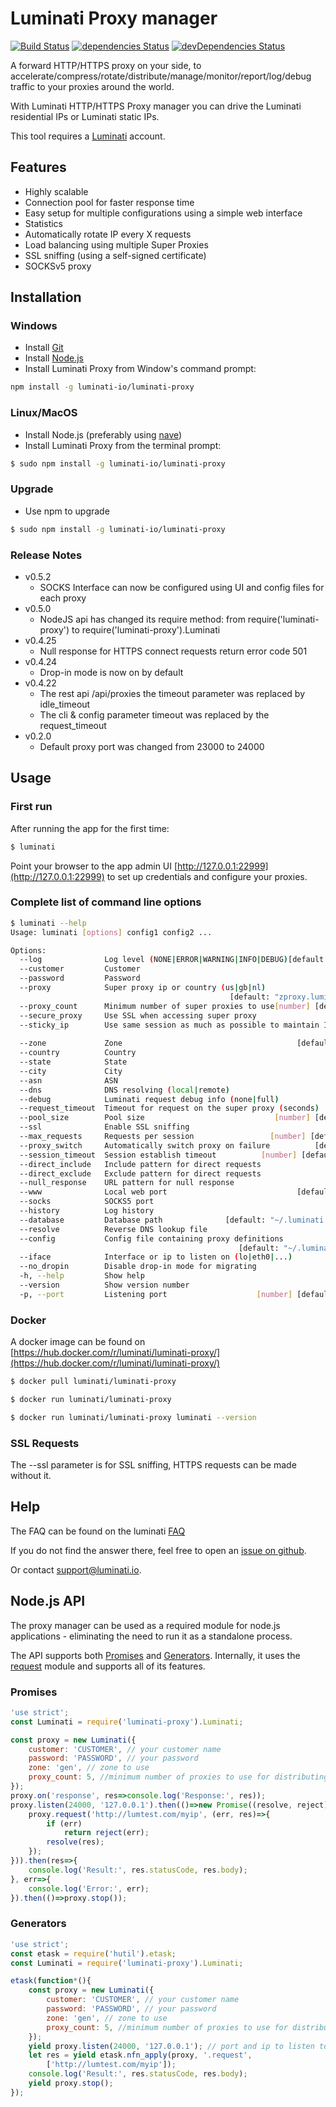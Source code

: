 # Luminati Proxy manager

[![Build Status](https://travis-ci.org/luminati-io/luminati-proxy.png)](https://travis-ci.org/luminati-io/luminati-proxy)
[![dependencies Status](https://david-dm.org/luminati-io/luminati-proxy/status.svg)](https://david-dm.org/luminati-io/luminati-proxy)
[![devDependencies Status](https://david-dm.org/luminati-io/luminati-proxy/dev-status.svg)](https://david-dm.org/luminati-io/luminati-proxy?type=dev)

A forward HTTP/HTTPS proxy on your side, to accelerate/compress/rotate/distribute/manage/monitor/report/log/debug traffic to your proxies around the world.

With Luminati HTTP/HTTPS Proxy manager you can drive the Luminati residential IPs or Luminati static IPs.

This tool requires a [Luminati](https://luminati.io/?cam=github-proxy) account.

## Features
- Highly scalable
- Connection pool for faster response time
- Easy setup for multiple configurations using a simple web interface
- Statistics
- Automatically rotate IP every X requests
- Load balancing using multiple Super Proxies
- SSL sniffing (using a self-signed certificate)
- SOCKSv5 proxy

## Installation

### Windows
- Install [Git](https://git-scm.com/download/win)
- Install [Node.js](https://nodejs.org/en/download/)
- Install Luminati Proxy from Window's command prompt:
```sh
npm install -g luminati-io/luminati-proxy
```

### Linux/MacOS
- Install Node.js (preferably using [nave](https://github.com/isaacs/nave))
- Install Luminati Proxy from the terminal prompt:
```sh
$ sudo npm install -g luminati-io/luminati-proxy
```
### Upgrade
- Use npm to upgrade
```sh
$ sudo npm install -g luminati-io/luminati-proxy
```
### Release Notes
- v0.5.2
  - SOCKS Interface can now be configured using UI and config files for each
  proxy
- v0.5.0
  - NodeJS api has changed its require method: from require('luminati-proxy')
  to require('luminati-proxy').Luminati
- v0.4.25
  - Null response for HTTPS connect requests return error code 501
- v0.4.24
  - Drop-in mode is now on by default
- v0.4.22
  - The rest api /api/proxies the timeout parameter was replaced by 
  idle_timeout
  - The cli & config parameter timeout was replaced by the request_timeout
- v0.2.0
  - Default proxy port was changed from 23000 to 24000

## Usage

### First run
After running the app for the first time:
```sh
$ luminati
```
Point your browser to the app admin UI
[http://127.0.0.1:22999](http://127.0.0.1:22999) to set up credentials
and configure your proxies.

### Complete list of command line options
```sh
$ luminati --help
Usage: luminati [options] config1 config2 ...

Options:
  --log              Log level (NONE|ERROR|WARNING|INFO|DEBUG)[default: "ERROR"]
  --customer         Customer
  --password         Password
  --proxy            Super proxy ip or country (us|gb|nl)
                                                 [default: "zproxy.luminati.io"]
  --proxy_count      Minimum number of super proxies to use[number] [default: 1]
  --secure_proxy     Use SSL when accessing super proxy                [boolean]
  --sticky_ip        Use same session as much as possible to maintain IP
                                                                       [boolean]
  --zone             Zone                                       [default: "gen"]
  --country          Country
  --state            State
  --city             City
  --asn              ASN
  --dns              DNS resolving (local|remote)
  --debug            Luminati request debug info (none|full)
  --request_timeout  Timeout for request on the super proxy (seconds)
  --pool_size        Pool size                             [number] [default: 3]
  --ssl              Enable SSL sniffing                               [boolean]
  --max_requests     Requests per session                 [number] [default: 50]
  --proxy_switch     Automatically switch proxy on failure          [default: 5]
  --session_timeout  Session establish timeout          [number] [default: 5000]
  --direct_include   Include pattern for direct requests
  --direct_exclude   Exclude pattern for direct requests
  --null_response    URL pattern for null response
  --www              Local web port                             [default: 22999]
  --socks            SOCKS5 port
  --history          Log history                                       [boolean]
  --database         Database path              [default: "~/.luminati.sqlite3"]
  --resolve          Reverse DNS lookup file
  --config           Config file containing proxy definitions
                                                   [default: "~/.luminati.json"]
  --iface            Interface or ip to listen on (lo|eth0|...)
  --no_dropin        Disable drop-in mode for migrating                [boolean]
  -h, --help         Show help                                         [boolean]
  --version          Show version number                               [boolean]
  -p, --port         Listening port                    [number] [default: 24000]
```

### Docker

A docker image can be found on [https://hub.docker.com/r/luminati/luminati-proxy/](https://hub.docker.com/r/luminati/luminati-proxy/)

```sh
$ docker pull luminati/luminati-proxy

$ docker run luminati/luminati-proxy

$ docker run luminati/luminati-proxy luminati --version
```

### SSL Requests

The --ssl parameter is for SSL sniffing, HTTPS requests can be made without it.

## Help

The FAQ can be found on the luminati
[FAQ](https://luminati.io/faq#github-proxy)

If you do not find the answer there, feel free to open an
[issue on github](issues).

Or contact [support@luminati.io](mailto:support@luminati.io).

## Node.js API

The proxy manager can be used as a required module for node.js applications - eliminating the need to run it as a standalone process.

The API supports both [Promises](https://www.promisejs.org/) and [Generators](https://www.promisejs.org/generators/). Internally, it uses the [request](https://github.com/request/request) module and supports all of its features.

### Promises
```js
'use strict';
const Luminati = require('luminati-proxy').Luminati;

const proxy = new Luminati({
    customer: 'CUSTOMER', // your customer name
    password: 'PASSWORD', // your password
    zone: 'gen', // zone to use
    proxy_count: 5, //minimum number of proxies to use for distributing requests
});
proxy.on('response', res=>console.log('Response:', res));
proxy.listen(24000, '127.0.0.1').then(()=>new Promise((resolve, reject)=>{
    proxy.request('http://lumtest.com/myip', (err, res)=>{
        if (err)
            return reject(err);
        resolve(res);
    });
})).then(res=>{
    console.log('Result:', res.statusCode, res.body);
}, err=>{
    console.log('Error:', err);
}).then(()=>proxy.stop());
```

### Generators
```js
'use strict';
const etask = require('hutil').etask;
const Luminati = require('luminati-proxy').Luminati;

etask(function*(){
    const proxy = new Luminati({
        customer: 'CUSTOMER', // your customer name
        password: 'PASSWORD', // your password
        zone: 'gen', // zone to use
        proxy_count: 5, //minimum number of proxies to use for distributing requests
    });
    yield proxy.listen(24000, '127.0.0.1'); // port and ip to listen to
    let res = yield etask.nfn_apply(proxy, '.request',
        ['http://lumtest.com/myip']);
    console.log('Result:', res.statusCode, res.body);
    yield proxy.stop();
});
```
